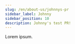 ```yaml
---
slug: /en/about-us/johnnys-pr
sidebar_label: Johnny
sidebar_position: 10
description: Johnny's test PR!
---
```


Lorem ipsum.
